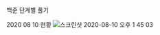백준 단계별 풀기

2020 08 10 현황
![스크린샷 2020-08-10 오후 1 45 03](https://user-images.githubusercontent.com/50133267/89752531-bd96f200-db0f-11ea-86d6-d3db0d966787.png)
